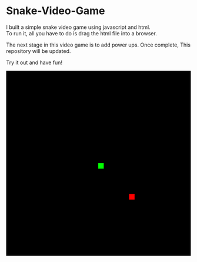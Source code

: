 # Snake-Video-Game
I built a simple snake video game using javascript and html.\
To run it, all you have to do is drag the html file into a browser.

The next stage in this video game is to add power ups. Once complete, This repository will be updated.

Try it out and have fun!

![](SnakeGame.gif)
